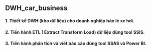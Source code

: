 ## DWH_car_business
#### 1. Thiết kế DWH (kho dữ liệu) cho doanh nghiệp bán lẻ xe hơi.
#### 2. Tiến hành ETL ( Extract Transform Load) dữ liệu dùng tool SSIS.
#### 3. Tiến hành phân tích và viết báo cáo dùng tool SSAS và Power BI.
